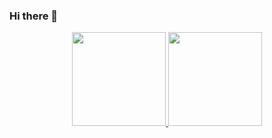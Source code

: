 ### Hi there 👋

<p align="center"><a href="https://github.com/diana7127/mpv.net-DW">
<img src="https://github-readme-streak-stats.herokuapp.com/?user=diana7127&theme=dracula" height="150">
<img src="https://github-readme-stats-git-masterrstaa-rickstaa.vercel.app/api?username=diana7127&theme=dracula" height="150">
</a></p>

<!--
**diana7127/diana7127** is a ✨ _special_ ✨ repository because its `README.md` (this file) appears on your GitHub profile.

Here are some ideas to get you started:

- 🔭 I’m currently working on ...
- 🌱 I’m currently learning ...
- 👯 I’m looking to collaborate on ...
- 🤔 I’m looking for help with ...
- 💬 Ask me about ...
- 📫 How to reach me: ...
- 😄 Pronouns: ...
- ⚡ Fun fact: ...
-->
